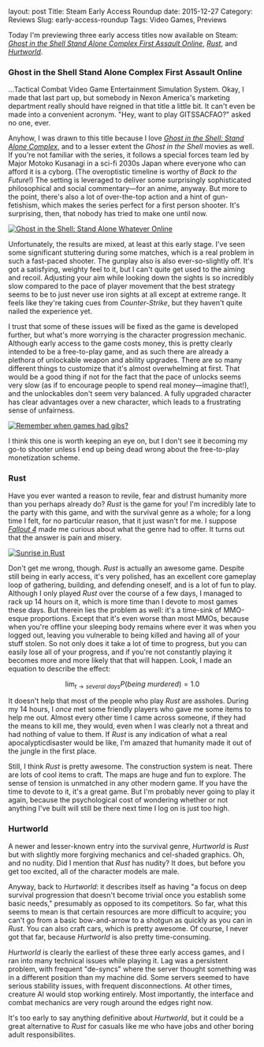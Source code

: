 layout: post
Title: Steam Early Access Roundup
date: 2015-12-27
Category: Reviews
Slug: early-access-roundup
Tags: Video Games, Previews

Today I'm previewing three early access titles now available on Steam:
_[Ghost in the Shell Stand Alone Complex First Assault Online](http://store.steampowered.com/app/369200)_,
_[Rust](http://store.steampowered.com/app/252490/)_, and
_[Hurtworld](http://store.steampowered.com/app/393420)_.

### Ghost in the Shell Stand Alone Complex First Assault Online
...Tactical Combat Video Game Entertainment Simulation System. Okay, I made that
last part up, but somebody in Nexon America's marketing department really should
have reigned in that title a little bit. It can't even be made into a convenient
acronym. "Hey, want to play GITSSACFAO?" asked no one, ever.

Anyhow, I was drawn to this title because I love <em><a href="https://en.wikipedia.org/wiki/Ghost_in_the_Shell:_Stand_Alone_Complex"> Ghost in the Shell: Stand Alone Complex</a></em>,
and to a lesser extent the _Ghost in the Shell_ movies as well. If you're not
familiar with the series, it follows a special forces team led by Major Motoko
Kusanagi in a sci-fi 2030s Japan where everyone who can afford it is a cyborg.
(The overoptistic timeline is worthy of _Back to the Future_!) The setting is
leveraged to deliver some surprisingly sophisticated philosophical and social
commentary&mdash;for an anime, anyway. But more to the point, there's also a lot
of over-the-top action and a hint of gun-fetishism, which makes the series
perfect for a first person shooter. It's surprising, then, that nobody has tried
to make one until now.

[![Ghost in the Shell: Stand Alone Whatever
Online](http://files.mlindgren.ca/images/gits1_thumb.jpg)](http://files.mlindgren.ca/images/gits1.jpg)

Unfortunately, the results are mixed, at least at this early stage. I've seen
some significant stuttering during some matches, which is a real problem in such
a fast-paced shooter. The gunplay also is also ever-so-slightly off. It's got a
satisfying, weighty feel to it, but I can't quite get used to the aiming and
recoil. Adjusting your aim while looking down the sights is so incredibly slow
compared to the pace of player movement that the best strategy seems to be to
just never use iron sights at all except at extreme range. It feels like they're
taking cues from _Counter-Strike_, but they haven't quite nailed the experience
yet.

I trust that some of these issues will be fixed as the game is developed
further, but what's more worrying is the character progression mechanic.
Although early access to the game costs money, this is pretty clearly intended
to be a free-to-play game, and as such there are already a plethora of
unlockable weapon and ability upgrades. There are so many different things to
customize that it's almost overwhelming at first. That would be a good thing if
not for the fact that the pace of unlocks seems very slow (as if to encourage
people to spend real money—imagine that!), and the unlockables don't seem very
balanced. A fully upgraded character has clear advantages over a new character,
which leads to a frustrating sense of unfairness.

[![Remember when games had
gibs?](http://files.mlindgren.ca/images/gits2_thumb.jpg)](http://files.mlindgren.ca/images/gits2.jpg)

I think this one is worth keeping an eye on, but I don't see it becoming my
go-to shooter unless I end up being dead wrong about the free-to-play
monetization scheme.
<!-- PELICAN_END_SUMMARY -->

### Rust
Have you ever wanted a reason to revile, fear and distrust humanity more
than you perhaps already do? _Rust_ is the game for you! I'm
incredibly late to the party with this game, and with the survival genre as a
whole; for a long time I felt, for no particular reason, that it just wasn't for
me. I suppose
_[Fallout 4](http://blog.mlindgren.ca/entry/2015/12/20/game-review-fallout-4/)_
made me curious about what the genre had to offer. It turns out that
the answer is pain and misery.

[![Sunrise in Rust](http://files.mlindgren.ca/images/rust_thumb.jpg)](http://files.mlindgren.ca/images/rust.jpg)

Don't get me wrong, though. _Rust_ is actually an awesome game. Despite
still being in early access, it's very polished, has an excellent core
gameplay loop of gathering, building, and defending oneself, and is a lot
of fun to play. Although I only played _Rust_ over the course of a few
days, I managed to rack up 14 hours on it, which is more time than I
devote to most games these days. But therein lies the problem as well:
it's a time-sink of MMO-esque proportions. Except that it's even worse
than most MMOs, because when you're offline your sleeping body remains
where ever it was when you logged out, leaving you vulnerable to being
killed and having all of your stuff stolen. So not only does it take a lot
of time to progress, but you can easily lose all of your progress, and if
you're not constantly playing it becomes more and more likely that that will
happen. Look, I made an equation to describe the effect:

$$ \lim_{t \to several\ days} P(being\ murdered) = 1.0 $$ 

It doesn't help that most of the people who play _Rust_ are assholes.
During my 14 hours, I _once_ met some friendly players who gave me some
items to help me out. Almost every other time I came across someone, if
they had the means to kill me, they would, even when I was clearly not a
threat and had nothing of value to them. If _Rust_ is any indication of what a
real apocalypticdisaster would be like, I'm amazed that humanity made it out of
the jungle in the first place.

Still, I think _Rust_ is pretty awesome. The construction system is
neat. There are lots of cool items to craft. The maps are huge and fun
to explore. The sense of tension is unmatched in any other modern game.
If you have the time to devote to it, it's a great game. But I'm
probably never going to play it again, because the psychological cost
of wondering whether or not anything I've built will still be there
next time I log on is just too high.

### Hurtworld
A newer and lesser-known entry into the survival genre, _Hurtworld_ is
_Rust_ but with slightly more forgiving mechanics and cel-shaded
graphics. Oh, and no nudity. Did I mention that _Rust_ has nudity? It
does, but before you get too excited, all of the character models are
male. 

Anyway, back to _Hurtworld_: it describes itself as having "a focus
on deep survival progression that doesn't become trivial once you
establish some basic needs," presumably as opposed to its
competitors.  So far, what this seems to mean is that certain
resources are more difficult to acquire; you can't go from a basic
bow-and-arrow to a shotgun as quickly as you can in _Rust_. You can
also craft cars, which is pretty awesome. Of course, I never got that
far, because _Hurtworld_ is also pretty time-consuming. 

_Hurtworld_ is clearly the earliest of these three early access
games, and I ran into many technical issues while playing it. Lag
was a persistent problem, with frequent "de-syncs" where the server
thought something was in a different position than my machine did.
Some servers seemed to have serious stability issues, with frequent
disconnections. At other times, creature AI would stop working
entirely. Most importantly, the interface and combat mechanics are
very rough around the edges right now. 

It's too early to say anything definitive about _Hurtworld_, but it
could be a great alternative to _Rust_ for casuals like me who have
jobs and other boring adult responsibilites. 

